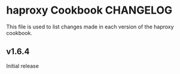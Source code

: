 haproxy Cookbook CHANGELOG
==========================
This file is used to list changes made in each version of the haproxy cookbook.

v1.6.4
------
Initial release
